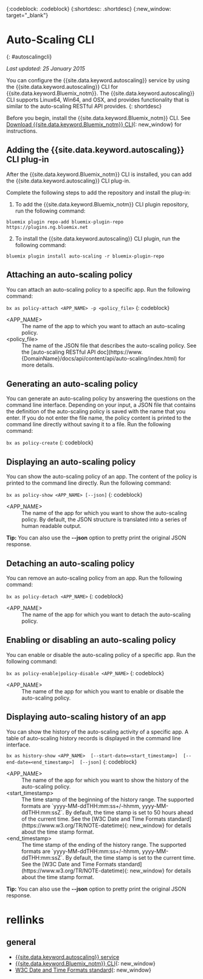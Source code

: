 {:codeblock: .codeblock}
{:shortdesc: .shortdesc}
{:new_window: target="_blank"}

# Auto-Scaling CLI
{: #autoscalingcli}

*Last updated: 25 January 2015*

You can configure the {{site.data.keyword.autoscaling}} service by using the {{site.data.keyword.autoscaling}} CLI for {{site.data.keyword.Bluemix_notm}}. The {{site.data.keyword.autoscaling}} CLI supports Linux64, Win64, and OSX, and provides functionality that is similar to the auto-scaling RESTful API provides.
{: shortdesc}

Before you begin, install the {{site.data.keyword.Bluemix_notm}} CLI. See [Download {{site.data.keyword.Bluemix_notm}} CLI](http://plugins.{DomainName}/ui/home.html){: new_window} for instructions.

## Adding the {{site.data.keyword.autoscaling}} CLI plug-in

After the {{site.data.keyword.Bluemix_notm}} CLI is installed, you can add the {{site.data.keyword.autoscaling}} CLI plug-in.

Complete the following steps to add the repository and install the plug-in:
1. To add the {{site.data.keyword.Bluemix_notm}} CLI plugin repository, run the following command:
```
bluemix plugin repo-add bluemix-plugin-repo https://plugins.ng.bluemix.net
```
2. To install the {{site.data.keyword.autoscaling}} CLI plugin, run the following command:
```
bluemix plugin install auto-scaling -r bluemix-plugin-repo
```

## Attaching an auto-scaling policy

You can attach an auto-scaling policy to a specific app. Run the following command:

```bx as policy-attach <APP_NAME> -p <policy_file>```
{: codeblock}

<dl class="parml">
<dt class="pt dlterm">&lt;APP_NAME&gt;</dt>
<dd class="pd">The name of the app to which you want to attach an auto-scaling policy.</dd>
<dt class="pt dlterm">&lt;policy_file&gt;</dt>
<dd class="pd">The name of the JSON file that describes the auto-scaling policy. See the [auto-scaling RESTful API doc](https://www.{DomainName}/docs/api/content/api/auto-scaling/index.html) for more details.</dd>
</dl>


## Generating an auto-scaling policy

You can generate an auto-scaling policy by answering the questions on the command line interface. Depending on your input, a JSON file that contains the definition of the auto-scaling policy is saved with the name that you enter. If you do not enter the file name, the policy content is printed to the command line directly without saving it to a file. Run the following command:

```bx as policy-create```
{: codeblock}


## Displaying an auto-scaling policy

You can show the auto-scaling policy of an app. The content of the policy is printed to the command line directly. Run the following command:

```bx as policy-show <APP_NAME> [--json]```
{: codeblock}

<dl class="parml">
<dt class="pt dlterm">&lt;APP_NAME&gt;</dt>
<dd class="pd">The name of the app for which you want to show the auto-scaling policy. By default, the JSON structure is translated into a series of human readable output.</dd>
</dl>

**Tip:** You can also use the **--json** option to pretty print the original JSON response.


## Detaching an auto-scaling policy

You can remove an auto-scaling policy from an  app. Run the following command:

```bx as policy-detach <APP_NAME>```
{: codeblock}

<dl class="parml">
<dt class="pt dlterm">&lt;APP_NAME&gt;</dt>
<dd class="pd">The name of the app for which you want to detach the auto-scaling policy.</dd>
</dl>


## Enabling or disabling an auto-scaling policy

You can enable or disable the auto-scaling policy of a specific  app. Run the following command:

```bx as policy-enable|policy-disable <APP_NAME>```
{: codeblock}

<dl class="parml">
<dt class="pt dlterm">&lt;APP_NAME&gt;</dt>
<dd class="pd">The name of the app for which you want to enable or disable the auto-scaling policy.</dd>
</dl>


## Displaying auto-scaling history of an app

You can show the history of the auto-scaling activity of a specific app. A table of auto-scaling history records is displayed in the command line interface.

```bx as history-show <APP_NAME>  [--start-date=<start_timestamp>]  [--end-date=<end_timestamp>]  [--json]```
{: codeblock}

<dl class="parml">
<dt class="pt dlterm">&lt;APP_NAME&gt;</dt>
<dd class="pd">The name of the app for which you want to show the history of the auto-scaling policy.
<dt class="pt dlterm">&lt;start_timestamp&gt;</dt>
<dd class="pd">The time stamp of the beginning of the history range. The supported formats are `yyyy-MM-ddTHH:mm:ss+/-hhmm, yyyy-MM-ddTHH:mm:ssZ`. By default, the time stamp is set to 50 hours ahead of the current time. See the [W3C Date and Time Formats standard](https://www.w3.org/TR/NOTE-datetime){: new_window} for details about the time stamp format. 
<dt class="pt dlterm">&lt;end_timestamp&gt;</dt>
<dd class="pd">The time stamp of the ending of the history range. The supported formats are `yyyy-MM-ddTHH:mm:ss+/-hhmm, yyyy-MM-ddTHH:mm:ssZ`. By default, the time stamp is set to the current time. See the [W3C Date and Time Formats standard](https://www.w3.org/TR/NOTE-datetime){: new_window} for details about the time stamp format. 
</dl>

**Tip:** You can also use the **--json** option to pretty print the original JSON response.

# rellinks
## general
* [{{site.data.keyword.autoscaling}} service](../../services/Auto-Scaling/index.html)
* [{{site.data.keyword.Bluemix_notm}} CLI](http://plugins.{DomainName}/ui/home.html){: new_window}
* [W3C Date and Time Formats standard](https://www.w3.org/TR/NOTE-datetime){: new_window}


